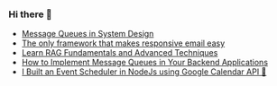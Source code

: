 ### Hi there 👋
<!-- daily.dev BOOKMARKS:START -->
- [Message Queues in System Design](https://app.daily.dev/posts/2P8UrIIVz?utm_source=rss&utm_medium=bookmarks&utm_campaign=mBzS9yGu2kYgKY4tuhxYN)
- [The only framework that makes responsive email easy](https://app.daily.dev/posts/p4hA9LLql?utm_source=rss&utm_medium=bookmarks&utm_campaign=mBzS9yGu2kYgKY4tuhxYN)
- [Learn RAG Fundamentals and Advanced Techniques](https://app.daily.dev/posts/lVvdZRtM3?utm_source=rss&utm_medium=bookmarks&utm_campaign=mBzS9yGu2kYgKY4tuhxYN)
- [How to Implement Message Queues in Your Backend Applications](https://app.daily.dev/posts/tYgvIAe3v?utm_source=rss&utm_medium=bookmarks&utm_campaign=mBzS9yGu2kYgKY4tuhxYN)
- [I Built an Event Scheduler in NodeJs using Google Calendar API 🚀](https://app.daily.dev/posts/IsKHc6M3d?utm_source=rss&utm_medium=bookmarks&utm_campaign=mBzS9yGu2kYgKY4tuhxYN)
<!-- daily.dev BOOKMARKS:END -->
<!--
**nirmal-patel-s/nirmal-patel-s** is a ✨ _special_ ✨ repository because its `README.md` (this file) appears on your GitHub profile.

Here are some ideas to get you started:

- 🔭 I’m currently working on ...
- 🌱 I’m currently learning ...
- 👯 I’m looking to collaborate on ...
- 🤔 I’m looking for help with ...
- 💬 Ask me about ...
- 📫 How to reach me: ...
- 😄 Pronouns: ...
- ⚡ Fun fact: ...
-->

